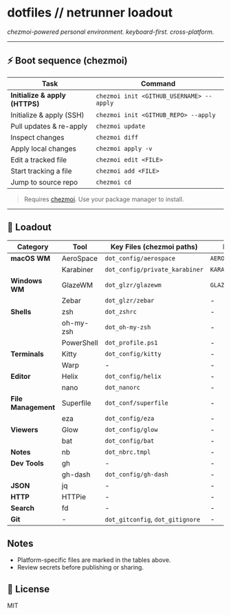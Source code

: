# dotfiles // netrunner loadout

_chezmoi-powered personal environment. keyboard-first. cross-platform._

---

## ⚡ Boot sequence (chezmoi)

| Task                           | Command                                  |
| ------------------------------ | ---------------------------------------- |
| **Initialize & apply (HTTPS)** | `chezmoi init <GITHUB_USERNAME> --apply` |
| Initialize & apply (SSH)       | `chezmoi init <GITHUB_REPO> --apply`     |
| Pull updates & re-apply        | `chezmoi update`                         |
| Inspect changes                | `chezmoi diff`                           |
| Apply local changes            | `chezmoi apply -v`                       |
| Edit a tracked file            | `chezmoi edit <FILE>`                    |
| Start tracking a file          | `chezmoi add <FILE>`                     |
| Jump to source repo            | `chezmoi cd`                             |

> Requires [chezmoi](https://www.chezmoi.io/). Use your package manager to install.

---

## 🧰 Loadout

| Category            | Tool        | Key Files (chezmoi paths)        | Docs           |
| ------------------- | ----------- | -------------------------------- | -------------- |
| **macOS WM**        | AeroSpace   | `dot_config/aerospace`           | `AEROSPACE.md` |
|                     | Karabiner   | `dot_config/private_karabiner`   | `KARABINER.md` |
| **Windows WM**      | GlazeWM     | `dot_glzr/glazewm`               | `GLAZEWM.md`   |
|                     | Zebar       | `dot_glzr/zebar`                 | -              |
| **Shells**          | zsh         | `dot_zshrc`                      | -              |
|                     | oh-my-zsh   | `dot_oh-my-zsh`                  | -              |
|                     | PowerShell  | `dot_profile.ps1`                | -              |
| **Terminals**       | Kitty       | `dot_config/kitty`               | -              |
|                     | Warp        | -                                | -              |
| **Editor**          | Helix       | `dot_config/helix`               | -              |
|                     | nano        | `dot_nanorc`                     | -              |
| **File Management** | Superfile   | `dot_conf/superfile`             | -              |
|                     | eza         | `dot_config/eza`                 | -              |
| **Viewers**         | Glow        | `dot_config/glow`                | -              |
|                     | bat         | `dot_config/bat`                 | -              |
| **Notes**           | nb          | `dot_nbrc.tmpl`                  | -              |
| **Dev Tools**       | gh          | -                                | -              |
|                     | gh-dash     | `dot_config/gh-dash`             | -              |
| **JSON**            | jq          | -                                | -              |
| **HTTP**            | HTTPie      | -                                | -              |
| **Search**          | fd          | -                                | -              |
| **Git**             | -           | `dot_gitconfig`, `dot_gitignore` | -              |

## Notes

- Platform-specific files are marked in the tables above.
- Review secrets before publishing or sharing.

## 🪪 License

MIT
